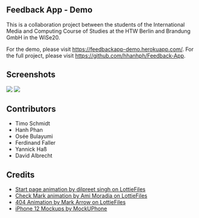 ## Feedback App - Demo

This is a collaboration project between the students of the International Media and Computing Course of Studies at the HTW Berlin and Brandung GmbH in the WiSe20. 

For the demo, please visit https://feedbackapp-demo.herokuapp.com/.
For the full project, please visit https://github.com/hhanhph/Feedback-App.

## Screenshots
<img src="https://user-images.githubusercontent.com/56653204/107071232-b4e45780-67e4-11eb-889c-060ba7779d5d.png" /> 
<img src="https://user-images.githubusercontent.com/56653204/107071238-b6158480-67e4-11eb-915a-fe9893434311.png" />

## Contributors
* Timo Schmidt
* Hanh Phan
* Osée Bulayumi
* Ferdinand Faller
* Yannick Haß
* David Albrecht

## Credits
* [Start page animation by dilpreet singh on LottieFiles](https://lottiefiles.com/28457-feedback-persuasion-animation)
* [Check Mark animation by Ami Moradia on LottieFiles](https://lottiefiles.com/20576-check-mark)
* [404 Animation by Mark Arrow on LottieFiles](https://lottiefiles.com/40806-error-404?lang=de)
* [iPhone 12 Mockups by MockUPhone](https://mockuphone.com/device?type=ios#iphone12)
